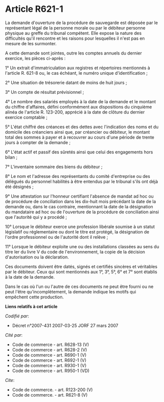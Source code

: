 # Article R621-1

La demande d'ouverture de la procédure de sauvegarde est déposée par le représentant légal de la personne morale ou par le
débiteur personne physique au greffe du tribunal compétent. Elle expose la nature des difficultés qu'il rencontre et les
raisons pour lesquelles il n'est pas en mesure de les surmonter.

A cette demande sont jointes, outre les comptes annuels du dernier exercice, les pièces ci-après :

1° Un extrait d'immatriculation aux registres et répertoires mentionnés à l'article R. 621-8 ou, le cas échéant, le numéro
unique d'identification ;

2° Une situation de trésorerie datant de moins de huit jours ;

3° Un compte de résultat prévisionnel ;

4° Le nombre des salariés employés à la date de la demande et le montant du chiffre d'affaires, défini conformément aux
dispositions du cinquième alinéa de l'article R. 123-200, apprécié à la date de clôture du dernier exercice comptable ;

5° L'état chiffré des créances et des dettes avec l'indication des noms et du domicile des créanciers ainsi que, par
créancier ou débiteur, le montant total des sommes à payer et à recouvrer au cours d'une période de trente jours à compter de
la demande ;

6° L'état actif et passif des sûretés ainsi que celui des engagements hors bilan ;

7° L'inventaire sommaire des biens du débiteur ;

8° Le nom et l'adresse des représentants du comité d'entreprise ou des délégués du personnel habilités à être entendus par le
tribunal s'ils ont déjà été désignés ;

9° Une attestation sur l'honneur certifiant l'absence de mandat ad hoc ou de procédure de conciliation dans les dix-huit mois
précédant la date de la demande ou, dans le cas contraire, mentionnant la date de la désignation du mandataire ad hoc ou de
l'ouverture de la procédure de conciliation ainsi que l'autorité qui y a procédé ;

10° Lorsque le débiteur exerce une profession libérale soumise à un statut législatif ou réglementaire ou dont le titre est
protégé, la désignation de l'ordre professionnel ou de l'autorité dont il relève ;

11° Lorsque le débiteur exploite une ou des installations classées au sens du titre Ier du livre V du code de
l'environnement, la copie de la décision d'autorisation ou la déclaration.

Ces documents doivent être datés, signés et certifiés sincères et véritables par le débiteur. Ceux qui sont mentionnés aux
1°, 3°, 5°, 6° et 7° sont établis à la date de la demande.

Dans le cas où l'un ou l'autre de ces documents ne peut être fourni ou ne peut l'être qu'incomplètement, la demande indique
les motifs qui empêchent cette production.

**Liens relatifs à cet article**

_Codifié par_:

  - Décret n°2007-431 2007-03-25 JORF 27 mars 2007

_Cité par_:

  - Code de commerce - art. R628-13 (V)
  - Code de commerce - art. R628-2 (V)
  - Code de commerce - art. R690-1 (V)
  - Code de commerce - art. R692-1 (V)
  - Code de commerce - art. R930-1 (V)
  - Code de commerce - art. R950-1 (VD)

_Cite_:

  - Code de commerce. - art. R123-200 (V)
  - Code de commerce. - art. R621-8 (V)
